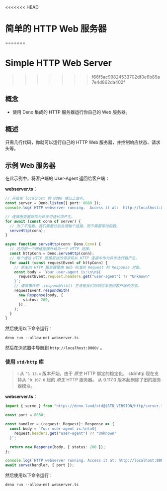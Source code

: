 <<<<<<< HEAD
# 简单的 HTTP Web 服务器
=======
# Simple HTTP Web Server
>>>>>>> f66f5ac99824533702df0e6b89a7e4d862da402f

## 概念

- 使用 Deno 集成的 HTTP 服务器运行你自己的 Web 服务器。

## 概述

只需几行代码，你就可以运行自己的 HTTP Web 服务器，并控制响应状态、请求头等。

## 示例 Web 服务器

在此示例中，将客户端的 User-Agent 返回给客户端：

**webserver.ts**：

```ts
// 开始在 localhost 的 8080 端口上监听。
const server = Deno.listen({ port: 8080 });
console.log(`HTTP webserver running.  Access it at:  http://localhost:8080/`);

// 连接服务器将作为异步可迭代项产生。
for await (const conn of server) {
  // 为了不阻塞，我们需要分别处理每个连接，而不需要等待函数。
  serveHttp(conn);
}

async function serveHttp(conn: Deno.Conn) {
  // 这将把一个网络连接升级为一个 HTTP 连接。
  const httpConn = Deno.serveHttp(conn);
  // 每个通过 HTTP 连接发送的请求将从 HTTP 连接中作为异步迭代器产生。
  for await (const requestEvent of httpConn) {
    // 原生的 HTTP 服务器使用 Web 标准的 Request 和 Response 对象。
    const body = `Your user-agent is:\n\n${
      requestEvent.request.headers.get("user-agent") ?? "Unknown"
    }`;
    // 请求事件的 .respondWith() 方法是我们将响应发送回客户端的方式。
    requestEvent.respondWith(
      new Response(body, {
        status: 200,
      }),
    );
  }
}
```

然后使用以下命令运行：

```shell
deno run --allow-net webserver.ts
```

然后在浏览器中导航到 `http://localhost:8080/` 。

### 使用 `std/http` 库

> ℹ️ 从 `^1.13.x` 版本开始，由于 _原生_ HTTP 绑定的稳定化， std/http 现在支持从
> `^0.107.0` 起的 _原生_ HTTP 服务器。 从 0.117.0 版本起删除了旧的服务器模块。

**webserver.ts**：

```ts
import { serve } from "https://deno.land/std@$STD_VERSION/http/server.ts";

const port = 8080;

const handler = (request: Request): Response => {
  const body = `Your user-agent is:\n\n${
    request.headers.get("user-agent") ?? "Unknown"
  }`;

  return new Response(body, { status: 200 });
};

console.log(`HTTP webserver running. Access it at: http://localhost:8080/`);
await serve(handler, { port });
```

然后使用以下命令运行：

```shell
deno run --allow-net webserver.ts
```
